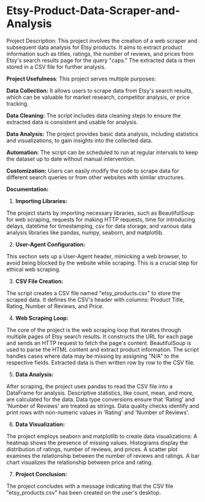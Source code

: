 # Etsy-Product-Data-Scraper-and-Analysis
Project Description:
This project involves the creation of a web scraper and subsequent data analysis for Etsy products. It aims to extract product information such as titles, ratings, the number of reviews, and prices from Etsy's search results page for the query "caps." The extracted data is then stored in a CSV file for further analysis.

**Project Usefulness**:
This project serves multiple purposes:

**Data Collection:** It allows users to scrape data from Etsy's search results, which can be valuable for market research, competitor analysis, or price tracking.

**Data Cleaning:** The script includes data cleaning steps to ensure the extracted data is consistent and usable for analysis.

**Data Analysis:** The project provides basic data analysis, including statistics and visualizations, to gain insights into the collected data.

**Automation:** The script can be scheduled to run at regular intervals to keep the dataset up to date without manual intervention.

**Customization:** Users can easily modify the code to scrape data for different search queries or from other websites with similar structures.

**Documentation:**

1. **Importing Libraries:**

The project starts by importing necessary libraries, such as BeautifulSoup for web scraping, requests for making HTTP requests, time for introducing delays, datetime for timestamping, csv for data storage, and various data analysis libraries like pandas, numpy, seaborn, and matplotlib.

2. **User-Agent Configuration:**

This section sets up a User-Agent header, mimicking a web browser, to avoid being blocked by the website while scraping. This is a crucial step for ethical web scraping.

3. **CSV File Creation:**

The script creates a CSV file named "etsy_products.csv" to store the scraped data. It defines the CSV's header with columns: Product Title, Rating, Number of Reviews, and Price.

4. **Web Scraping Loop:**

The core of the project is the web scraping loop that iterates through multiple pages of Etsy search results.
It constructs the URL for each page and sends an HTTP request to fetch the page's content.
BeautifulSoup is used to parse the HTML content and extract product information.
The script handles cases where data may be missing by assigning "N/A" to the respective fields.
Extracted data is then written row by row to the CSV file.

5. **Data Analysis:**

After scraping, the project uses pandas to read the CSV file into a DataFrame for analysis.
Descriptive statistics, like count, mean, and more, are calculated for the data.
Data type conversions ensure that 'Rating' and 'Number of Reviews' are treated as strings.
Data quality checks identify and print rows with non-numeric values in 'Rating' and 'Number of Reviews'.

6. **Data Visualization:**

The project employs seaborn and matplotlib to create data visualizations:
A heatmap shows the presence of missing values.
Histograms display the distribution of ratings, number of reviews, and prices.
A scatter plot examines the relationship between the number of reviews and ratings.
A bar chart visualizes the relationship between price and rating.

7. **Project Conclusion:**

The project concludes with a message indicating that the CSV file "etsy_products.csv" has been created on the user's desktop.

